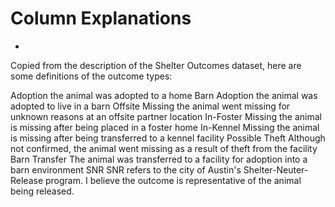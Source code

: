 #  Column Explanations

* 


Copied from the description of the Shelter Outcomes dataset, here are some definitions of the outcome types:

Adoption
the animal was adopted to a home
Barn Adoption
the animal was adopted to live in a barn
Offsite Missing
the animal went missing for unknown reasons at an offsite partner location
In-Foster Missing
the animal is missing after being placed in a foster home
In-Kennel Missing
the animal is missing after being transferred to a kennel facility
Possible Theft
Although not confirmed, the animal went missing as a result of theft from the facility
Barn Transfer
The animal was transferred to a facility for adoption into a barn environment
SNR
SNR refers to the city of Austin's Shelter-Neuter-Release program. I believe the outcome is representative of the animal being released.